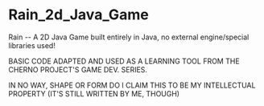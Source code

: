 # Rain_2d_Java_Game
Rain -- A 2D Java Game built entirely in Java, no external engine/special libraries used! 

BASIC CODE ADAPTED AND USED AS A LEARNING TOOL FROM THE CHERNO PROJECT'S GAME DEV. SERIES.

IN NO WAY, SHAPE OR FORM DO I CLAIM THIS TO BE MY INTELLECTUAL PROPERTY (IT'S STILL WRITTEN BY ME, THOUGH)
